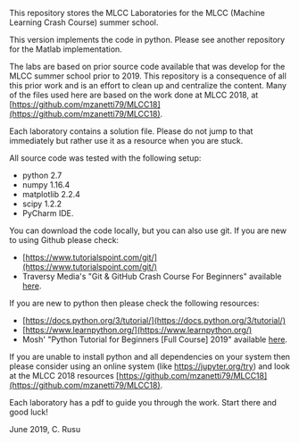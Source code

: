 This repository stores the MLCC Laboratories for the MLCC (Machine Learning Crash Course) summer school.

This version implements the code in python. Please see another repository for the Matlab implementation.

The labs are based on prior source code available that was develop for the MLCC summer school prior to 2019. This repository is a consequence of all this prior work and is an effort to clean up and centralize the content. Many of the files used here are based on the work done at MLCC 2018, at [https://github.com/mzanetti79/MLCC18](https://github.com/mzanetti79/MLCC18).

Each laboratory contains a solution file. Please do not jump to that immediately but rather use it as a resource when you are stuck.

All source code was tested with the following setup:
- python 2.7
- numpy 1.16.4
- matplotlib 2.2.4
- scipy 1.2.2
- PyCharm IDE.

You can download the code locally, but you can also use git. If you are new to using Github please check:
- [https://www.tutorialspoint.com/git/](https://www.tutorialspoint.com/git/)
- Traversy Media's "Git & GitHub Crash Course For Beginners" available [here](https://www.youtube.com/watch?v=SWYqp7iY_Tc).

If you are new to python then please check the following resources:
- [https://docs.python.org/3/tutorial/](https://docs.python.org/3/tutorial/)
- [https://www.learnpython.org/](https://www.learnpython.org/)
- Mosh' "Python Tutorial for Beginners [Full Course] 2019" available [here](https://www.youtube.com/watch?v=_uQrJ0TkZlc).

If you are unable to install python and all dependencies on your system then please consider using an online system (like https://jupyter.org/try) and look at the MLCC 2018 resources [https://github.com/mzanetti79/MLCC18](https://github.com/mzanetti79/MLCC18).

Each laboratory has a pdf to guide you through the work. Start there and good luck!

June 2019,
C. Rusu
